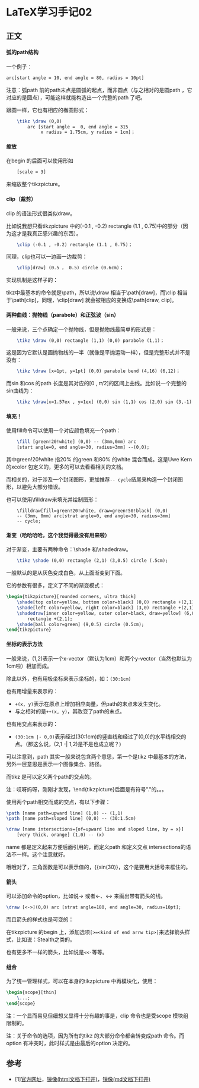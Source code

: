 LaTeX学习手记02
=======================================
正文
---------------------------------------
#### 弧的path结构
一个例子：
``` tex
arc[start angle = 10, end angle = 80, radius = 10pt]
```

注意：弧path 前的path末点是圆弧的起点，而非圆点（与之相对的是圆path ，它对应的是圆点），可能这样就能构造出一个完整的path 了吧。

跟圆一样，它也有相应的椭圆形式：
``` tex
    \tikz \draw (0,0)
        arc [start angle =  0, end angle = 315
             x radius = 1.75cm, y radius = 1cm]；
```

#### 缩放
在begin 的后面可以使用形如
``` tex
    [scale = 3]
```

来缩放整个tikzpicture。

#### clip（裁剪）
clip 的语法形式很类似draw。

比如说我想只看tikzpicture 中的(-0.1 , -0.2) rectangle (1.1 , 0.75)中的部分（因为这才是我真正感兴趣的东西）。
``` tex
    \clip (-0.1 , -0.2) rectangle (1.1 , 0.75)；
```

同理，clip也可以一边画一边裁剪：
``` tex
    \clip[draw] (0.5 ， 0.5) circle (0.6cm)；
```

实现机制是这样子的：

tikz中最基本的命令就是\path，所以说\draw 相当于\path[draw]，而\clip 相当于\path[clip]，同理，\clip[draw] 就会被相应的变换成\path[draw, clip]。

#### 两种曲线：抛物线（parabole）和正弦波（sin）
一般来说，三个点确定一个抛物线，但是抛物线最简单的形式是：
``` tex
    \tikz \draw (0,0) rectangle (1,1) (0,0) parabole (1,1)；
```

这是因为它默认是画抛物线的一半（就像是平抛运动一样），但是完整形式并不是没有：
``` tex
    \tikz \draw [x=1pt, y=1pt] (0,0) parabole bend (4,16) (6,12)；
```

而sin 和cos 的path 长度是其对应的[0 , $\pi$/2]的区间上曲线。比如说一个完整的sin曲线为：
``` tex
    \tikz \draw[x=1.57ex , y=1ex] (0,0) sin (1,1) cos (2,0) sin (3,-1) cos (4,0);
```

#### 填充！
使用fill命令可以使用一个对应颜色填充一个path：
``` tex
    \fill [green!20!white] (0,0) -- (3mm,0mm) arc 
    [start angle=0, end angle=30, radius=3mm] --(0,0);
```

其中green!20!white 指20% 的green 和80% 的white 混合而成。这是Uwe Kern 的xcolor 包定义的，更多的可以去看看相关的文档。

而相关的，对于涉及一个封闭图形，更加推荐`-- cycle`结尾来构造一个封闭图形，以避免大部分错误。

也可以使用\filldraw来填充并绘制图形：
```
    \filldraw[fill=green!20!white, draw=green!50!black] (0,0)
    -- (3mm, 0mm) arc[strat angle=0, end angle=30, radius=3mm]
    -- cycle;
```

#### 渐变（哈哈哈哈，这个我觉得最没有用来啦）
对于渐变，主要有两种命令：\shade 和\shadedraw。
``` tex
    \tikz \shade (0,0) rectangle (2,1) (3,0.5) circle (.5cm);
```

一般默认的是从灰色变成白色，从上面渐变到下面。

它的参数有很多，定义了不同的渐变模式：
``` tex
\begin{tikzpicture}[rounded corners, ultra thick]
    \shade[top color=yellow, bottom color=black] (0,0) rectangle +(2,1);
    \shade[left color=yellow, right color=black] (3,0) rectangle +(2,1);
    \shadedraw[inner color=yellow, outer color=black, draw=yellow] (6,0) 
        rectangle +(2,1);
    \shade[ball color=green] (9,0.5) circle (0.5cm);
\end{tikzpicture}
```

#### 坐标的表示方法
一般来说，(1,2)表示一个x-vector（默认为1cm）和两个y-vector（当然也默认为1cm啦）相加而成。

除此以外，也有用极坐标来表示坐标的，如：`(30:1cm)`

也有用增量来表示的：

- `+(x, y)`表示在原点上增加相应向量，但path的末点未发生变化。
- 与之相对的是`++(x, y)`，其改变了path的末点。

也有用交点来表示的：
- `(30:1cm |- 0,0)`表示经过(30:1cm)的竖直线和经过了(0,0)的水平线相交的点。（那这么说，(2,1 -| 1,2)是不是也成立呢？)

可以注意到，path 其实一般来说包含两个意思，第一个是tikz 中最基本的方法，另外一层意思是表示一个图像集合、路径。

而tikz 是可以定义两个path的交点的。

注：哎呀妈呀，刚刚才发现，\end{tikzpicture}后面是有符号"."的。。。

使用两个path相交而成的交点，有以下步骤：
``` tex
\path [name path=upward line] (1,0) -- (1,1)
\path [name path=sloped line] (0,0) -- (30:1.5cm)

\draw [name intersections={of=upward line and sloped line, by = x}]
    [very thick, orange] (1,0) -- (x)
```

name 都是定义起来方便后面引用的，而定义path 和定义交点 intersections的语法不一样。这个注意就好。

哦哦对了，三角函数是可以表示值的，{{sin(30)}，这个是要用大括号来框住的。

#### 箭头
可以添加命令的option，比如说-> 或者<-、<-> 来画出带有箭头的线。
``` tex
\draw [<->](0,0) arc [strat angle=180, end angle=30, radius=10pt];
```

而且箭头的样式也是可变的：

在tikzpicture 的begin 上，添加选项`[>=<kind of end arrw tip>]`来选择箭头样式，比如说：Stealth之类的。

也有更多不一样的箭头，比如说是`<<-`等等。

#### 组合
为了统一管理样式，可以在本身的tikzpicture 中再模块化，使用：
``` tex
\begin{scope}[thin]
    \...;
\end{scope}
```

注：一个显而易见但细想又显得十分有趣的事是，clip 命令也是受scope 模块组限制的。

注：关于命令的选项，因为所有的tikz 的大部分命令都会转变成path 命令。而option 有冲突时，此时样式是由最后的option 决定的。

参考
---------------------------------------
- [1][官方网址](http://www.texample.net/media/pgf/builds/pgfmanual_3.0.1a.pdf)，[镜像(html文档下打开)](./resources/pdf/pgfmanual.pdf)，[镜像(md文档下打开)](../resources/pdf/pgfmanual.pdf)